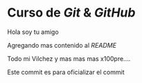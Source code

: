 # Curso de _Git_ & _GitHub_

Hola soy tu amigo

Agregando mas contenido al _README_

Todo mi Vilchez y mas mas mas x100pre....

Este commit es para oficializar el commit
